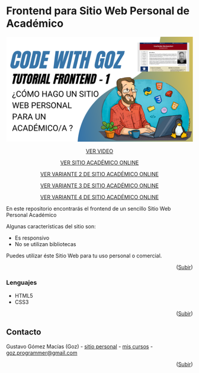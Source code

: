 <!-- ABOUT THE PROJECT -->
# Frontend para Sitio Web Personal de Académico

[![Product Name Screen Shot][product-screenshot]](https://codewithgoz.com/tutorials/6)

<p align="center"><a href="https://codewithgoz.com/tutorials/6">VER VIDEO</a></p>

<p align="center"><a href="https://codewithgoz.com/academic_website/index.html">VER SITIO ACADÉMICO ONLINE</a></p>
<p align="center"><a href="https://codewithgoz.com/academic_website2/index.html">VER VARIANTE 2 DE SITIO ACADÉMICO ONLINE</a></p>
<p align="center"><a href="https://codewithgoz.com/academic_website3/index.html">VER VARIANTE 3 DE SITIO ACADÉMICO ONLINE</a></p>
<p align="center"><a href="https://codewithgoz.com/academic_website4/index.html">VER VARIANTE 4 DE SITIO ACADÉMICO ONLINE</a></p>



En este repositorio encontrarás el frontend de un sencillo Sitio Web Personal Académico

Algunas características del sitio son:

* Es responsivo
* No se utilizan bibliotecas

Puedes utilizar éste Sitio Web para tu uso personal o comercial.

<p align="right">(<a href="#top">Subir</a>)</p>

### Lenguajes

* HTML5
* CSS3

<p align="right">(<a href="#top">Subir</a>)</p>

<!-- CONTACT -->
## Contacto

Gustavo Gómez Macías (Goz) - [sitio personal](https://gustavogm.me) - [mis cursos](https://codewithgoz.com) - goz.programmer@gmail.com

<p align="right">(<a href="#top">Subir</a>)</p>

<!-- MARKDOWN LINKS & IMAGES -->
[product-screenshot]: frontend1.png
